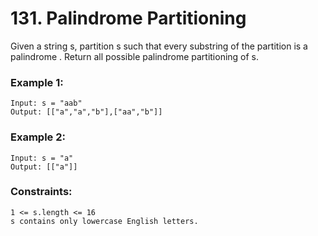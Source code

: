# 131. Palindrome Partitioning

Given a string s, partition s such that every 
substring
 of the partition is a 
palindrome
. Return all possible palindrome partitioning of s.

 

### Example 1:
```
Input: s = "aab"
Output: [["a","a","b"],["aa","b"]]
```
### Example 2:
```
Input: s = "a"
Output: [["a"]]
```

### Constraints:
```
1 <= s.length <= 16
s contains only lowercase English letters.
```
